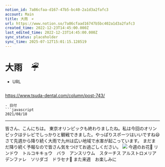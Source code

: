 ```yaml
---
notion_id: 7a86cfaa-d167-47b5-bc40-2a1d3a2fafc3
account: Main
title: 大雨　☔︎
url: https://www.notion.so/7a86cfaad16747b5bc402a1d3a2fafc3
created_time: 2022-12-23T14:45:00.000Z
last_edited_time: 2022-12-23T14:45:00.000Z
sync_status: placeholder
sync_time: 2025-07-12T15:01:15.128519
---
```

# 大雨　☔︎

- URL
  ```javascript
https://www.tsuda-dental.com/column/post-743/
  ```
- 日付
  ```javascript
2021/08/18
  ```
---
皆さん、こんにちは。
東京オリンピックも終わりましたね。私は今回のオリンピックはテレビでしっかりと観戦できました。やっぱりスポーツはいいですね😃
さて先週から降り続く大雨で九州は広い地域で水害が起こっています。
まだまだ降り続く予報なので皆さん気をつけてお過ごしください。
![](https://www.tsuda-dental.com/column/_data/contribute/images/743_1_18.jpg)
今週のお花🌼
リンドウ　トルコキキョウ　バラ　アンスリウム　スターチス
アルストロメリア　デンファレ　ソリダゴ　ドラセナ💐
また来週　お楽しみに